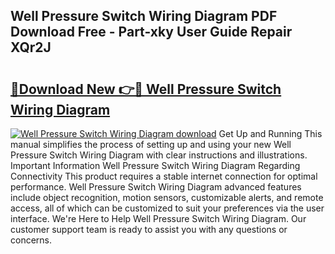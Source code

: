 ## Well Pressure Switch Wiring Diagram PDF Download Free - Part-xky User Guide Repair XQr2J

# <h2><a href="http://dft9kd.blite.top/?on=Well+Pressure+Switch+Wiring+Diagram">🔗Download New 👉🔴 Well Pressure Switch Wiring Diagram</a></h2>

[![Well Pressure Switch Wiring Diagram download](https://i.imgur.com/lujVjoI.png)](http://dft9kd.blite.top/?on=Well+Pressure+Switch+Wiring+Diagram)
Get Up and Running This manual simplifies the process of setting up and using your new Well Pressure Switch Wiring Diagram with clear instructions and illustrations. Important Information Well Pressure Switch Wiring Diagram Regarding Connectivity This product requires a stable internet connection for optimal performance. Well Pressure Switch Wiring Diagram advanced features include object recognition, motion sensors, customizable alerts, and remote access, all of which can be customized to suit your preferences via the user interface. We're Here to Help Well Pressure Switch Wiring Diagram. Our customer support team is ready to assist you with any questions or concerns.
